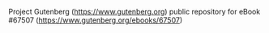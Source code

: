 Project Gutenberg (https://www.gutenberg.org) public repository for
eBook #67507 (https://www.gutenberg.org/ebooks/67507)
